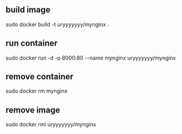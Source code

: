 
## build image

sudo docker build -t uryyyyyyy/mynginx .

## run container

sudo docker run -d -p 8000:80 --name mynginx uryyyyyyy/mynginx

## remove container

sudo docker rm mynginx

## remove image

sudo docker rmi uryyyyyyy/mynginx
